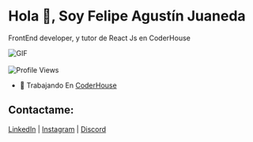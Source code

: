# Hola 👋, Soy Felipe Agustín Juaneda

FrontEnd developer, y tutor de React Js en CoderHouse

<div align="start">
  <img src="https://media1.giphy.com/media/v1.Y2lkPTc5MGI3NjExc3J2eDk3M2VrNDQxbmpjcHMzMXB0MHpvZmZhbWFtbHB2eDg4bWdkcyZlcD12MV9pbnRlcm5hbF9naWZfYnlfaWQmY3Q9Zw/qgQUggAC3Pfv687qPC/giphy.gif" alt="GIF" />
</div>

<div align="start">
  <br>
  <img src="https://komarev.com/ghpvc/?username=felipejuaneda&label=Profile%20views&color=0e75b6&style=flat" alt="Profile Views" />
</div>

- 🔭 Trabajando En [CoderHouse](https://www.coderhouse.com/)

## Contactame:

[LinkedIn](https://linkedin.com/in/https://www.linkedin.com/in/felipe-juaneda-8b7103190/) | [Instagram](https://instagram.com/felipejuaneda) | [Discord](https://discord.gg/[Tutor]felipejua#4786)





